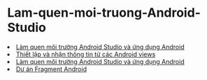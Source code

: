 <h1> Lam-quen-moi-truong-Android-Studio</h1>
<li><a href="https://github.com/buihongphu/HelloWord">Làm quen môi trường Android Studio và ứng dụng Android</a></li>
<li><a href="https://github.com/buihongphu/BasicViewsActivity">Thiết lập và nhận thông tin từ các Android views</a></li>
<li><a href="https://github.com/buihongphu/MotionEventActvity">Làm quen môi trường Android Studio và ứng dụng Android</a></li>
<li><a href="https://github.com/buihongphu/FragmentExampleActivtiy">Dư án Fragment Android</a></li>

